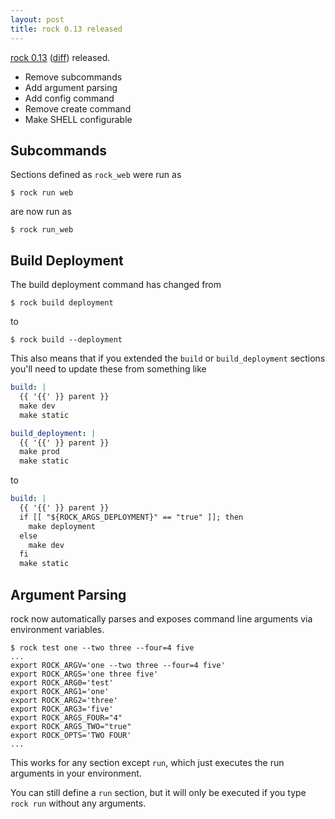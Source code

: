```yaml
---
layout: post
title: rock 0.13 released
---
```


[rock 0.13][pypi] ([diff][diff]) released.

 - Remove subcommands
 - Add argument parsing
 - Add config command
 - Remove create command
 - Make SHELL configurable

## Subcommands

Sections defined as `rock_web` were run as

``` console
$ rock run web
```

are now run as

``` console
$ rock run_web
```

## Build Deployment

The build deployment command has changed from

``` console
$ rock build deployment
```

to

``` console
$ rock build --deployment
```

This also means that if you extended the `build` or `build_deployment` sections
you'll need to update these from something like

``` yaml
build: |
  {{ '{{' }} parent }}
  make dev
  make static

build_deployment: |
  {{ '{{' }} parent }}
  make prod
  make static
```

to

``` yaml
build: |
  {{ '{{' }} parent }}
  if [[ "${ROCK_ARGS_DEPLOYMENT}" == "true" ]]; then
    make deployment
  else
    make dev
  fi
  make static
```

## Argument Parsing

rock now automatically parses and exposes command line arguments via environment
variables.

``` console
$ rock test one --two three --four=4 five
...
export ROCK_ARGV='one --two three --four=4 five'
export ROCK_ARGS='one three five'
export ROCK_ARG0='test'
export ROCK_ARG1='one'
export ROCK_ARG2='three'
export ROCK_ARG3='five'
export ROCK_ARGS_FOUR="4"
export ROCK_ARGS_TWO="true"
export ROCK_OPTS='TWO FOUR'
...
```

This works for any section except `run`, which just executes the run arguments
in your environment.

You can still define a `run` section, but it will only be executed if you type
`rock run` without any arguments.

[diff]: https://github.com/rockstack/rock/compare/0.12.0...0.13.0
[pypi]: http://pypi.python.org/pypi/rock/0.13.0
